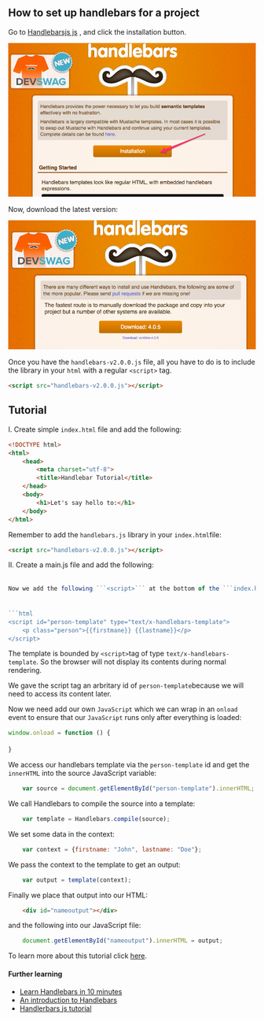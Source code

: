 ## How to set up handlebars for a project

Go to [Handlebarsjs js](http://handlebarsjs.com/) , and click the installation button.

![](img/screen1.png)

Now, download the latest version:

![](img/screen2.png)


Once you have the ```handlebars-v2.0.0.js``` file, all you have to do is to include the library in your ```html``` with a regular ``<script>`` tag.

```html
<script src="handlebars-v2.0.0.js"></script>
```


## Tutorial

I. Create simple ```index.html``` file and add the following:

```html
<!DOCTYPE html>
<html>
    <head>
        <meta charset="utf-8">
        <title>Handlebar Tutorial</title>
    </head>
    <body>
        <h1>Let's say hello to:</h1>
    </body>
</html>
```

Remember to add the ```handlebars.js``` library in your ```index.html```file:

```html
<script src="handlebars-v2.0.0.js"></script>
```

II. Create a main.js file and add the following:

```javascript

Now we add the following ```<script>``` at the bottom of the ```index.html``` file:


```html
<script id="person-template" type="text/x-handlebars-template">
    <p class="person">{{firstmane}} {{lastname}}</p>
</script>
```


The template is bounded by ```<script>```tag of type ```text/x-handlebars-template```. So the browser will not display its contents during normal rendering.

We gave the script tag an arbritary id of ```person-template```because we will need to access its content later.

Now we need add our own ```JavaScript``` which we can wrap in an ```onload``` event to ensure that our ```JavaScript``` runs only after everything is loaded:

```javascript
window.onload = function () {

}
```

We access our handlebars template via the ```person-template``` id and get the ```innerHTML``` into the source JavaScript variable:

```javascript
    var source = document.getElementById("person-template").innerHTML;
```

We call Handlebars to compile the source into a template:

```javascript
    var template = Handlebars.compile(source);
```

We set some data in the context:

```javascript
    var context = {firstname: "John", lastname: "Doe"};
```

We pass the context to the template to get an output:
```javascript
    var output = template(context);
```

Finally we place that output into our HTML:

```HTML
    <div id="nameoutput"></div>
```

and the following into our JavaScript file:

```javascript
    document.getElementById("nameoutput").innerHTML = output;
```

To learn more about this tutorial click [here](http://learnwebtutorials.com/step-by-step-getting-started-tutorial-using-handlebars-js).


#### Further learning
+ [Learn Handlebars in 10 minutes](http://tutorialzine.com/2015/01/learn-handlebars-in-10-minutes/)
+ [An introduction to Handlebars](http://code.tutsplus.com/tutorials/an-introduction-to-handlebars--net-27761)
+ [Handlerbars js tutorial](http://javascriptissexy.com/handlebars-js-tutorial-learn-everything-about-handlebars-js-javascript-templating/)
